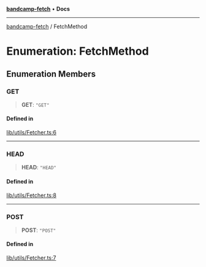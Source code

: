[**bandcamp-fetch**](../README.md) • **Docs**

***

[bandcamp-fetch](../README.md) / FetchMethod

# Enumeration: FetchMethod

## Enumeration Members

### GET

> **GET**: `"GET"`

#### Defined in

[lib/utils/Fetcher.ts:6](https://github.com/patrickkfkan/bandcamp-fetch/blob/d7908af6ae5080a27ddea05f2631b8fc5129d64d/src/lib/utils/Fetcher.ts#L6)

***

### HEAD

> **HEAD**: `"HEAD"`

#### Defined in

[lib/utils/Fetcher.ts:8](https://github.com/patrickkfkan/bandcamp-fetch/blob/d7908af6ae5080a27ddea05f2631b8fc5129d64d/src/lib/utils/Fetcher.ts#L8)

***

### POST

> **POST**: `"POST"`

#### Defined in

[lib/utils/Fetcher.ts:7](https://github.com/patrickkfkan/bandcamp-fetch/blob/d7908af6ae5080a27ddea05f2631b8fc5129d64d/src/lib/utils/Fetcher.ts#L7)
